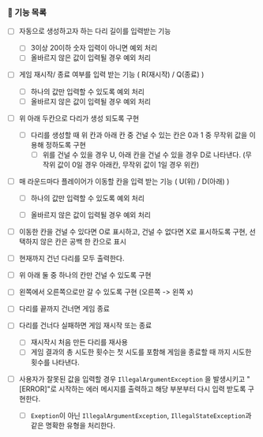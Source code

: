 ### 🚀 기능 목록


- [ ] 자동으로 생성하고자 하는 다리 길이를 입력받는 기능
    - [ ] 3이상 20이하 숫자 입력이 아니면 예외 처리
    - [ ] 올바르지 않은 값이 입력될 경우 예외 처리
- [ ] 게임 재시작/ 종료 여부를 입력 받는 기능 ( R(재시작) / Q(종료) )
    - [ ] 하나의 값만 입력할 수 있도록 예외 처리
    - [ ] 올바르지 않은 값이 입력될 경우 예외 처리

- [ ] 위 아래 두칸으로 다리가 생성 되도록 구현
    - [ ] 다리를 생성할 때 위 칸과 아래 칸 중 건널 수 있는 칸은 0과 1 중 무작위 값을  이용해 정하도록 구현
        - [ ] 위를 건널 수 있을 경우 U, 아래 칸을 건널 수 있을 경우 D로 나타낸다. (무작위 값이 0일 경우 아래칸, 무작위 값이 1일 경우 위칸)

- [ ] 매 라운드마다 플레이어가 이동할 칸을 입력 받는 기능 ( U(위) / D(아래) )

    - [ ] 하나의 값만 입력할 수 있도록 예외 처리

    - [ ] 올바르지 않은 값이 입력될 경우 예외 처리

- [ ] 이동한 칸을 건널 수 있다면 O로 표시하고, 건널 수 없다면  X로 표시하도록 구현, 선택하지 않은 칸은 공백 한 칸으로 표시

- [ ] 현재까지 건넌 다리를 모두 출력한다.

- [ ] 위 아래 둘 중 하나의 칸만 건널 수 있도록 구현

- [ ] 왼쪽에서 오른쪽으로만 갈 수 있도록 구현 (오른쪽 -> 왼쪽 x)

- [ ] 다리를 끝까지 건너면 게임 종료

- [ ] 다리를 건너다 실패하면 게임 재시작 또는 종료

    - [ ] 재시작시 처음 만든 다리를 재사용
    - [ ] 게임 결과의 총 시도한 횟수는 첫 시도를 포함해 게임을 종료할 때 까지 시도한 횟수를 나타낸다.

- [ ] 사용자가 잘못된 값을 입력할 경우 `IllegalArgumentException` 을 발생시키고 "[ERROR]"로 시작하는 에러 메시지를 출력하고 해당 부분부터 다시 입력 받도록 구현한다.

    - [ ] `Exeption`이 아닌 `IllegalArgumentException`, `IllegalStateException`과 같은 명확한 유형을 처리한다.

